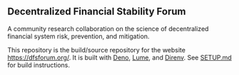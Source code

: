 ## Decentralized Financial Stability Forum

A community research collaboration on the science of decentralized financial system risk, prevention, and mitigation.

This repository is the build/source repository for the website https://dfsforum.org/.  It is built with [Deno](https://deno.land/), [Lume](https://lume.land), and [Direnv](https://direnv.net/).  See [SETUP.md](SETUP.md) for build instructions.
